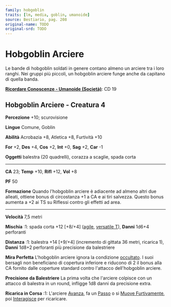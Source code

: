 ```yaml
---
family: hobgoblin
traits: [lm, media, goblin, umanoide]
source: Bestiario, pag. 208
original-name: TODO
original-srd: TODO
---
```


# Hobgoblin Arciere

Le bande di hobgoblin soldati in genere contano almeno un arciere tra i loro
ranghi. Nei gruppi più piccoli, un hobgoblin arciere funge anche da capitano di
quella banda.

**[Ricordare Conoscenze - Umanoide (Società)](/azioni/abilita/ricordare-conoscenze)**:
CD 19

## Hobgoblin Arciere - Creatura 4

**Percezione** +10; scurovisione

**Lingue** Comune, Goblin

**Abilità** Acrobazia +8, Atletica +8, Furtività +10

**For** +2, **Des** +4, **Cos** +2, **Int** +0, **Sag** +2, **Car** -1

**Oggetti** balestra (20 quadrelli), corazza a scaglie, spada corta

---

**CA** 23; **Temp** +10, **Rifl** +12, **Vol** +8

**PF** 50

**Formazione** Quando l'hobgoblin arciere è adiacente ad almeno altri due
alleati, ottiene bonus di circostanza +1 a CA e ai tiri salvezza. Questo bonus
aumenta a +2 ai TS su Riflessi contro gli effetti ad area.

---

**Velocità** 7,5 metri

**Mischia** :1: spada corta +12 \[+8/+4] ([agile](/tratti/agile),
[versatile T](/tratti/versatile)), **Danni** 1d6+4 perforanti

**Distanza** :1: balestra +14 \[+9/+4] (incremento di gittata 36 metri, ricarica
1), **Danni** 1d8+2 perforanti più precisione da balestriere

**Mira Perfetta** L'hobgoblin arciere ignora la condizione
[occultato](/condizioni/occultato). I suoi bersagli non beneficiano di copertura
inferiore e riducono di 2 il bonus alla CA fornito dalle coperture standard
contro l'attacco dell'hobgoblin arciere.

**Precisione da Balestriere** La prima volta che l'arciere colpisce con un
attacco di balestra in un round, infligge 1d8 danni da precisione extra.

**Ricarica in Corsa** :1: L'arciere [Avanza](/azioni/avanzare), fa un
[Passo](/azioni/passo) o si [Muove Furtivamente](/azioni/muoversi-furtivamente),
poi [Interagisce](/azioni/interagire) per ricaricare.
